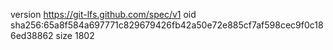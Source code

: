 version https://git-lfs.github.com/spec/v1
oid sha256:65a8f584a697771c829679426fb42a50e72e885cf7af598cec9f0c186ed38862
size 1802
